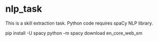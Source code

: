 # nlp_task

This is a skill extraction task.
Python code requires  spaCy NLP library.

pip install -U spacy
python -m spacy download en_core_web_sm
